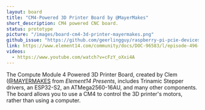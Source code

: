 ```yaml
---
layout: board
title: "CM4-Powered 3D Printer Board by @MayerMakes"
short_description: CM4 powered CNC board.
status: prototype
picture: "/images/board-cm4-3d-printer-mayermakes.png"
github_issue: "https://github.com/geerlingguy/raspberry-pi-pcie-devices/pull/127"
link: https://www.element14.com/community/docs/DOC-96583/l/episode-496-compute-module-4-powered-3d-printer-board
videos:
  - https://www.youtube.com/watch?v=cFzY_oXxi4A
---
```

The Compute Module 4 Powered 3D Printer Board, created by Clem ([@MAYERMAKES](https://twitter.com/MAYERMAKES) from _Element14 Presents_, includes Trinamic Stepper drivers, an ESP32-S2, an ATMega2560-16AU, and many other components. The board allows you to use a CM4 to control the 3D printer's motors, rather than using a computer.
